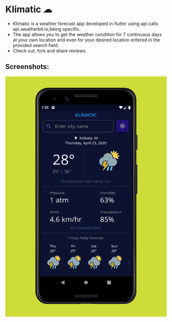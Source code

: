 # Klimatic ☁

* Klimatic is a weather forecast app developed in flutter using api calls api.weatherbit.io,being specific.
* The app allows you to get the weather condition for 7 continuous days at your own location and even for your desired location entered in the provided search field.
* Check out, fork and share reviews.

## Screenshots:

<img src="screenshots/screenshot.png" alt="Screenshot of the todoey app">

